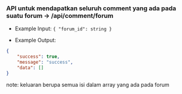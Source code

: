 ### API untuk mendapatkan seluruh comment yang ada pada suatu forum -> /api/comment/forum

- Example Input: `{ "forum_id": string }`

- Example Output: 

```json
{
    "success": true,
    "message": "success",
    "data": []
}
```
note: keluaran berupa semua isi dalam array yang ada pada forum